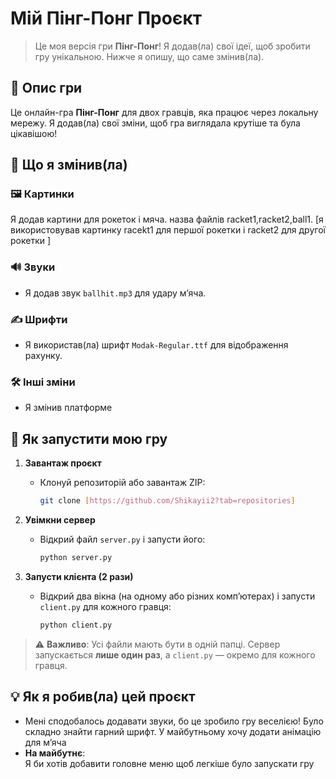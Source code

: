 # Мій Пінг-Понг Проєкт

> Це моя версія гри **Пінг-Понг**! Я додав(ла) свої ідеї, щоб зробити гру унікальною. Нижче я опишу, що саме змінив(ла).

## 📖 Опис гри

Це онлайн-гра **Пінг-Понг** для двох гравців, яка працює через локальну мережу. Я додав(ла) свої зміни, щоб гра виглядала крутіше та була цікавішою!

## 🔧 Що я змінив(ла)

### 🖼 Картинки
Я додав картини для рокеток і мяча. назва файлів racket1,racket2,ball1.
  [я використовував картинку racekt1 для першої рокетки і racket2 для другої рокетки ]

### 🔊 Звуки
- Я додав звук `ballhit.mp3` для удару м’яча.


### ✍️ Шрифти
- Я використав(ла) шрифт `Modak-Regular.ttf` для відображення рахунку.

### 🛠 Інші зміни
- Я змінив платформe

## 🚀 Як запустити мою гру

1. **Завантаж проєкт**
   - Клонуй репозиторій або завантаж ZIP:
     ```bash
     git clone [https://github.com/Shikayii2?tab=repositories]
     ```

2. **Увімкни сервер**
   - Відкрий файл `server.py` і запусти його:
     ```bash
     python server.py
     ```

3. **Запусти клієнта (2 рази)**
   - Відкрий два вікна (на одному або різних комп’ютерах) і запусти `client.py` для кожного гравця:
     ```bash
     python client.py
     ```

> ⚠️ **Важливо**: Усі файли мають бути в одній папці. Сервер запускається **лише один раз**, а `client.py` — окремо для кожного гравця.

## 💡 Як я робив(ла) цей проєкт
- Мені сподобалось додавати звуки, бо це зробило гру веселією! Було складно знайти гарний шрифт. У майбутньому хочу додати анімацію для м’яча
- **На майбутнє**:  
   Я би хотів добавити головне меню щоб легкіше було запускати гру 

